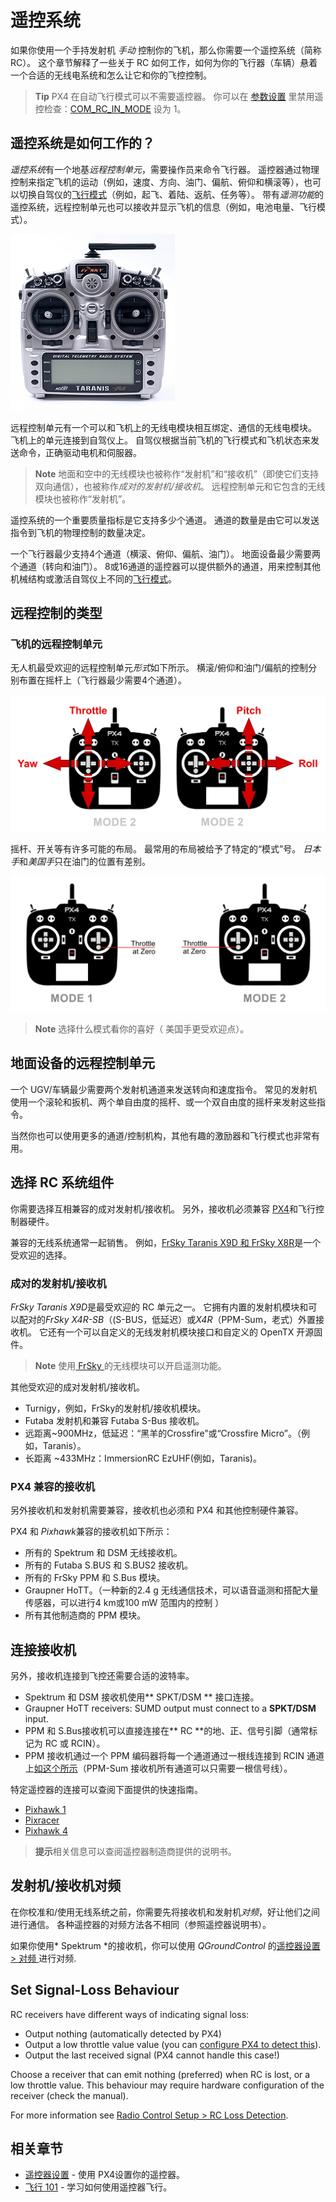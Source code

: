 # 遥控系统

如果你使用一个手持发射机 *手动* 控制你的飞机，那么你需要一个遥控系统（简称RC）。 这个章节解释了一些关于 RC 如何工作，如何为你的飞行器（车辆）悬着一个合适的无线电系统和怎么让它和你的飞控控制。

> **Tip** PX4 在自动飞行模式可以不需要遥控器。 你可以在 [参数设置](../advanced_config/parameters.md) 里禁用遥控检查：[COM_RC_IN_MODE](../advanced_config/parameter_reference.md#COM_RC_IN_MODE) 设为 1。

## 遥控系统是如何工作的？

*遥控系统*有一个地基*远程控制单元*，需要操作员来命令飞行器。 遥控器通过物理控制来指定飞机的运动（例如，速度、方向、油门、偏航、俯仰和横滚等），也可以切换自驾仪的[飞行模式](../flight_modes/README.md)（例如，起飞、着陆、返航、任务等）。 带有*遥测功能*的 遥控系统，远程控制单元也可以接收并显示飞机的信息（例如，电池电量、飞行模式）。

![Taranis X9D遥控器。](../../assets/hardware/transmitters/frsky_taranis_x9d_transmitter.jpg)

远程控制单元有一个可以和飞机上的无线电模块相互绑定、通信的无线电模块。 飞机上的单元连接到自驾仪上。 自驾仪根据当前飞机的飞行模式和飞机状态来发送命令，正确驱动电机和伺服器。

<!-- image showing the different parts here would be nice -->

> **Note** 地面和空中的无线模块也被称作“发射机”和“接收机”（即使它们支持双向通信），也被称作*成对的发射机/接收机*。 远程控制单元和它包含的无线模块也被称作“发射机”。

遥控系统的一个重要质量指标是它支持多少个通道。 通道的数量是由它可以发送指令到飞机的物理控制的数量决定。

一个飞行器最少支持4个通道（横滚、俯仰、偏航、油门）。 地面设备最少需要两个通道（转向和油门）。 8或16通道的遥控器可以提供额外的通道，用来控制其他机械结构或激活自驾仪上不同的[飞行模式](../flight_modes/README.md)。

## 远程控制的类型

<span id="transmitter_modes"></span>

### 飞机的远程控制单元

无人机最受欢迎的远程控制单元*形式*如下所示。 横滚/俯仰和油门/偏航的控制分别布置在摇杆上（飞行器最少需要4个通道）。

![遥控基本命令](../../assets/flying/rc_basic_commands.png)

摇杆、开关等有许多可能的布局。 最常用的布局被给予了特定的“模式”号。 *日本手*和*美国手*只在油门的位置有差别。

![日本手-美国手](../../assets/concepts/mode1_mode2.png)

> **Note** 选择什么模式看你的喜好（ 美国手更受欢迎点）。

## 地面设备的远程控制单元

一个 UGV/车辆最少需要两个发射机通道来发送转向和速度指令。 常见的发射机使用一个滚轮和扳机、两个单自由度的摇杆、或一个双自由度的摇杆来发射这些指令。

当然你也可以使用更多的通道/控制机构，其他有趣的激励器和飞行模式也非常有用。

## 选择 RC 系统组件

你需要选择互相兼容的成对发射机/接收机。 另外，接收机必须兼容 [PX4](#compatible_receivers)和飞行控制器硬件。

兼容的无线系统通常一起销售。 例如，[FrSky Taranis X9D 和 FrSky X8R](https://hobbyking.com/en_us/frsky-2-4ghz-accst-taranis-x9d-plus-and-x8r-combo-digital-telemetry-radio-system-mode-2.html?___store=en_us)是一个受欢迎的选择。

### 成对的发射机/接收机

*FrSky Taranis X9D*是最受欢迎的 RC 单元之一。 它拥有内置的发射机模块和可以配对的*FrSky X4R-SB*（(S-BUS，低延迟）或*X4R*（PPM-Sum，老式）外置接收机。 它还有一个可以自定义的无线发射机模块接口和自定义的 OpenTX 开源固件。

> **Note** 使用[ FrSky ](../peripherals/frsky_telemetry.md)的无线模块可以开启遥测功能。

其他受欢迎的成对发射机/接收机。

* Turnigy，例如，FrSky的发射机/接收机模块。
* Futaba 发射机和兼容 Futaba S-Bus 接收机。
* 远距离~900MHz，低延迟：“黑羊的Crossfire”或“Crossfire Micro”。（例如，Taranis）。
* 长距离 ~433MHz：ImmersionRC EzUHF(例如，Taranis)。

<span id="compatible_receivers"></span>

### PX4 兼容的接收机

另外接收机和发射机需要兼容，接收机也必须和 PX4 和其他控制硬件兼容。

PX4 和 *Pixhawk*兼容的接收机如下所示：

* 所有的 Spektrum 和 DSM 无线接收机。
* 所有的 Futaba S.BUS 和 S.BUS2 接收机。
* 所有的 FrSky PPM 和 S.Bus 模块。
* Graupner HoTT。（一种新的2.4 g 无线通信技术，可以语音遥测和搭配大量传感器，可以进行4 km或100 mW 范围内的控制 ）
* 所有其他制造商的 PPM 模块。

## 连接接收机

另外，接收机连接到飞控还需要合适的波特率。

* Spektrum 和 DSM 接收机使用** SPKT/DSM ** 接口连接。
* Graupner HoTT receivers: SUMD output must connect to a **SPKT/DSM** input.
* PPM 和 S.Bus接收机可以直接连接在** RC **的地、正、信号引脚（通常标记为 RC 或 RCIN）。
* PPM 接收机通过一个 PPM 编码器将每一个通道通过一根线连接到 RCIN 通道上[如这个所示](http://www.getfpv.com/radios/radio-accessories/holybro-ppm-encoder-module.html)（PPM-Sum 接收机所有通道可以只需要一根信号线）。

特定遥控器的连接可以查阅下面提供的快速指南。

* [Pixhawk 1](../assembly/quick_start_pixhawk.md#radio-control)
* [Pixracer](../assembly/quick_start_pixracer.md)
* [Pixhawk 4](../assembly/quick_start_pixhawk4.md)

> **提示**相关信息可以查阅遥控器制造商提供的说明书。

<span id="binding"></span>

## 发射机/接收机对频

在你校准和/使用无线系统之前，你需要先将接收机和发射机*对频*，好让他们之间进行通信。 各种遥控器的对频方法各不相同（参照遥控器说明书）。

如果你使用* Spektrum *的接收机，你可以使用 *QGroundControl* 的[遥控器设置 > 对频 ](../config/radio.md#spektrum_bind)进行对频.

## Set Signal-Loss Behaviour

RC receivers have different ways of indicating signal loss:

* Output nothing (automatically detected by PX4)
* Output a low throttle value value (you can [configure PX4 to detect this](../config/radio.md#rc_loss_detection)).
* Output the last received signal (PX4 cannot handle this case!)

Choose a receiver that can emit nothing (preferred) when RC is lost, or a low throttle value. This behaviour may require hardware configuration of the receiver (check the manual).

For more information see [Radio Control Setup > RC Loss Detection](../config/radio.md#rc_loss_detection).

## 相关章节

* [遥控器设置](../config/radio.md) - 使用 PX4设置你的遥控器。
* [飞行 101](../flying/basic_flying.md) - 学习如何使用遥控器飞行。